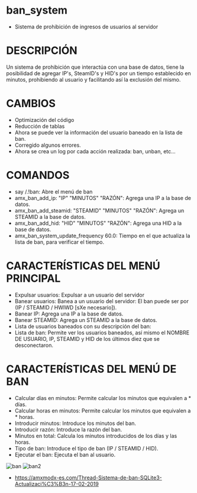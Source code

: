 # ban_system
- Sistema de prohibición de ingresos de usuarios al servidor


# DESCRIPCIÓN
Un sistema de prohibición que interactúa con una base de datos, tiene la posibilidad de agregar IP's, SteamID's y HID's por un tiempo establecido en minutos, prohibiendo al usuario y facilitando así la exclusión del mismo.

# CAMBIOS

- Optimización del código
- Reducción de tablas
- Ahora se puede ver la información del usuario baneado en la lista de ban.
- Corregido algunos errores.
- Ahora se crea un log por cada acción realizada: ban, unban, etc...

# COMANDOS

- say /.!ban: Abre el menú de ban
- amx_ban_add_ip: "IP" "MINUTOS" "RAZÓN": Agrega una IP a la base de datos.
- amx_ban_add_steamid: "STEAMID" "MINUTOS" "RAZÓN": Agrega un STEAMID a la base de datos.
- amx_ban_add_hid: "HID" "MINUTOS" "RAZÓN": Agrega una HID a la base de datos.
- amx_ban_system_update_frequency 60.0: Tiempo en el que actualiza la lista de ban, para verificar el tiempo.

# CARACTERÍSTICAS DEL MENÚ PRINCIPAL

- Expulsar usuarios: Expulsar a un usuario del servidor
- Banear usuarios: Banea a un usuario del servidor: El ban puede ser por (IP / STEAMID / HWIWD [sXe necesario]).
- Banear IP: Agrega una IP a la base de datos.
- Banear STEAMID: Agrega un STEAMID a la base de datos.
- Lista de usuarios baneados con su descripción del ban:
- Lista de ban: Permite ver los usuarios baneados, así mismo el NOMBRE DE USUARIO, IP, STEAMID y HID de los últimos diez que se desconectaron.

# CARACTERÍSTICAS DEL MENÚ DE BAN

- Calcular días en minutos: Permite calcular los minutos que equivalen a * días.
- Calcular horas en minutos: Permite calcular los minutos que equivalen a * horas.
- Introducir minutos: Introduce los minutos del ban.
- Introducir razón: Introduce la razón del ban.
- Minutos en total: Calcula los minutos introducidos de los días y las horas.
- Tipo de ban: Introduce el tipo de ban (IP / STEAMID / HID).
- Ejecutar el ban: Ejecuta el ban al usuario.

![ban](https://user-images.githubusercontent.com/94066331/231139528-03dfee5f-c6e6-45c4-9796-d7a376e1f49b.png)
![ban2](https://user-images.githubusercontent.com/94066331/231139668-cae4a48b-eb06-4d01-b745-debfe8662054.png)


- https://amxmodx-es.com/Thread-Sistema-de-ban-SQLite3-Actualizaci%C3%B3n-17-02-2019
